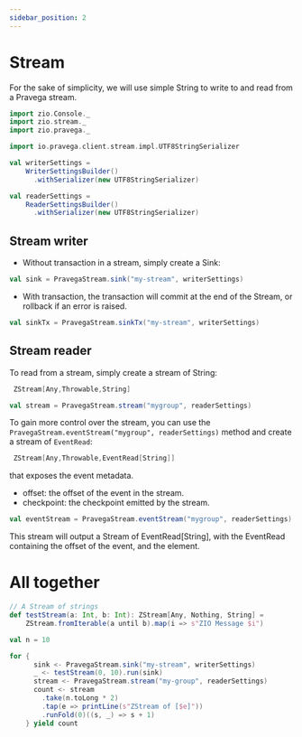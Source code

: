 ```yaml
---
sidebar_position: 2
---
```

# Stream

For the sake of simplicity, we will use simple String to write to and read from a Pravega stream.


```scala mdoc:silent
import zio.Console._
import zio.stream._
import zio.pravega._

import io.pravega.client.stream.impl.UTF8StringSerializer

val writerSettings =
    WriterSettingsBuilder()
      .withSerializer(new UTF8StringSerializer)

val readerSettings =
    ReaderSettingsBuilder()
      .withSerializer(new UTF8StringSerializer)


```

## Stream writer

* Without transaction in a stream, simply create a Sink:

```scala mdoc:silent
val sink = PravegaStream.sink("my-stream", writerSettings)
```
* With transaction, the transaction will commit at the end of the Stream, or rollback if an error is raised.

```scala mdoc:silent
val sinkTx = PravegaStream.sinkTx("my-stream", writerSettings)
```

## Stream reader

To read from a stream, simply create a stream of String: 
```scala 
 ZStream[Any,Throwable,String]
```

```scala mdoc:silent
val stream = PravegaStream.stream("mygroup", readerSettings)
```

To gain more control over the stream, you can use the `PravegaStream.eventStream("mygroup", readerSettings)` method and create a stream of `EventRead`: 

```scala 
 ZStream[Any,Throwable,EventRead[String]]
```
 that exposes the event metadata.

* offset: the offset of the event in the stream.
* checkpoint: the checkpoint emitted by the stream.

```scala mdoc:silent
val eventStream = PravegaStream.eventStream("mygroup", readerSettings)
```

This stream will output a Stream of EventRead[String], with the EventRead containing the offset of the event, and the element.

# All together 


```scala mdoc:silent
// A Stream of strings
def testStream(a: Int, b: Int): ZStream[Any, Nothing, String] =
    ZStream.fromIterable(a until b).map(i => s"ZIO Message $i")

val n = 10

for {
      sink <- PravegaStream.sink("my-stream", writerSettings)
      _ <- testStream(0, 10).run(sink)
      stream <- PravegaStream.stream("my-group", readerSettings)
      count <- stream
        .take(n.toLong * 2)
        .tap(e => printLine(s"ZStream of [$e]"))
        .runFold(0)((s, _) => s + 1)
    } yield count
```